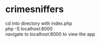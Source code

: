 # crimesniffers

cd into directory with index.php<br>
php -S localhost:8000<br>
navigate to localhost:8000 to view the app